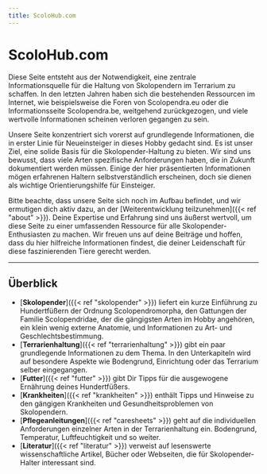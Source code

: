 ```yaml
---
title: ScoloHub.com
---
```

# ScoloHub.com

Diese Seite entsteht aus der Notwendigkeit, eine zentrale Informationsquelle für die Haltung von Skolopendern im Terrarium zu schaffen. In den letzten Jahren haben sich die bestehenden Ressourcen im Internet, wie beispielsweise die Foren von Scolopendra.eu oder die Informationsseite Scolopendra.be, weitgehend zurückgezogen, und viele wertvolle Informationen scheinen verloren gegangen zu sein.

Unsere Seite konzentriert sich vorerst auf grundlegende Informationen, die in erster Linie für Neueinsteiger in dieses Hobby gedacht sind. Es ist unser Ziel, eine solide Basis für die Skolopender-Haltung zu bieten. Wir sind uns bewusst, dass viele Arten spezifische Anforderungen haben, die in Zukunft dokumentiert werden müssen. Einige der hier präsentierten Informationen mögen erfahrenen Haltern selbstverständlich erscheinen, doch sie dienen als wichtige Orientierungshilfe für Einsteiger.

Bitte beachte, dass unsere Seite sich noch im Aufbau befindet, und wir ermutigen dich aktiv dazu, an der [Weiterentwicklung teilzunehmen]({{< ref "about" >}}). Deine Expertise und Erfahrung sind uns äußerst wertvoll, um diese Seite zu einer umfassenden Ressource für alle Skolopender-Enthusiasten zu machen. Wir freuen uns auf deine Beiträge und hoffen, dass du hier hilfreiche Informationen findest, die deiner Leidenschaft für diese faszinierenden Tiere gerecht werden.

---

## Überblick

* [**Skolopender**]({{< ref "skolopender" >}}) liefert ein kurze Einführung zu Hundertfüßern der Ordnung Scolopendromorpha, den Gattungen der Familie Scolopendridae, der die gängigsten Arten im Hobby angehören, ein klein wenig externe Anatomie, und Informationen zu Art- und Geschlechtsbestimmung.
* [**Terrarienhaltung**]({{< ref "terrarienhaltung" >}}) gibt ein paar grundlegende Informationen zu dem Thema. In den Unterkapiteln wird auf besondere Aspekte wie Bodengrund, Einrichtung oder das Terrarium selber eingegangen.
* [**Futter**]({{< ref "futter" >}}) gibt Dir Tipps für die ausgewogene Ernährung deines Hundertfüßers.
* [**Krankheiten**]({{< ref "krankheiten" >}}) enthält Tipps und Hinweise zu den gängigen Krankheiten und Gesundheitsproblemen von Skolopendern.
* [**Pflegeanleitungen**]({{< ref "caresheets" >}}) geht auf die individuellen Anforderungen einzelner Arten in der Terrarienhaltung ein. Bodengrund, Temperatur, Luftfeuchtigkeit und so weiter.
* [**Literatur**]({{< ref "literatur" >}}) verweist auf lesenswerte wissenschaftliche Artikel, Bücher oder Webseiten, die für Skolopender-Halter interessant sind.